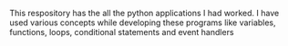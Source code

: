 This respository has the all the python applications I had worked.
I have used various concepts while developing these programs like variables, functions, loops, conditional statements and event handlers
